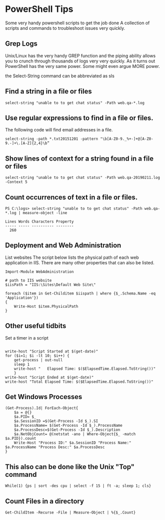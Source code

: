 # PowerShell Tips

Some very handy powershell scripts to get the job done
A collection of scripts and commands to troubleshoot issues very quickly.

## Grep Logs 
Unix/Linux has the very handy GREP function and the piping ability allows you to crunch through thousands of logs very very quickly.  As it turns out PowerShell has the very same power.  Some might even argue MORE power.

the Select-String command can be abbreviated as sls

## Find a string in a file or files
```
select-string "unable to to get chat status" -Path web.qa-*.log
```

## Use regular expressions to find in a file or files.
The following code will find email addresses in a file.
```
select-string -path *.txt20151201 -pattern "\b[A-Z0-9._%+-]+@[A-Z0-9.-]+\.[A-Z]{2,4}\b”
```

## Show lines of context for a string found in a file or files
```
select-string "unable to to get chat status" -Path web.qa-20190211.log -Context 5
```

## Count occurrences of text in a file or files.
```
PS C:\logs> select-string "unable to to get chat status" -Path web.qa-*.log | measure-object -line
 
Lines Words Characters Property
----- ----- ---------- --------
  260
```

## Deployment and Web Administration
List websites 
The script below lists the physical path of each web application in IIS. There are many other properties that can also be listed.
```
Import-Module WebAdministration
 
# path to IIS website
$iisPath = "IIS:\Sites\Default Web Site\"
 
foreach ($item in Get-Childitem $iispath | where {$_.Schema.Name -eq 'Application'})
{
    Write-Host $item.PhysicalPath
}
```

## Other useful tidbits
Set a timer in a script
```$ElapsedTime = [System.Diagnostics.Stopwatch]::StartNew()
  
write-host "Script Started at $(get-date)"
for ($i=1; $i -lt 10; $i++) {
    get-process | out-null
    sleep 1
    write-host "   Elapsed Time: $($ElapsedTime.Elapsed.ToString())"
    }
write-host "Script Ended at $(get-date)"
write-host "Total Elapsed Time: $($ElapsedTime.Elapsed.ToString())"
```

## Get Windows Processes
```
(Get-Process).Id| ForEach-Object{
    $a = @{}
    $a.PID= $_
    $a.SessionID =$(Get-Process -Id $_).SI
    $a.ProcessName= $(Get-Process -Id $_).ProcessName
    $a.ProcessDesc=$(Get-Process -Id $_).Description
    $a.NetObjCount= @(netstat -ano | Where-Object{$_ -match $a.PID}).count
    Write-Host "Process ID:" $a.SessionID "Process Name:" $a.ProcessName "Process Desc:" $a.ProcessDesc
}
 ```

## This also can be done like the Unix "Top" command
```
While(1) {ps | sort -des cpu | select -f 15 | ft -a; sleep 1; cls}
```

## Count Files in a directory
```
Get-ChildItem -Recurse -File | Measure-Object | %{$_.Count}
```
